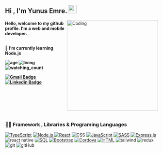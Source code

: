 ##  Hi , I'm Yunus Emre. <img src="https://media.giphy.com/media/hvRJCLFzcasrR4ia7z/giphy.gif" width="27px" height="27px" />

<img align="right" alt="Coding" width="300" src="https://i.pinimg.com/originals/50/83/e0/5083e0a2a7dcaae07c142e8b87036a27.gif">

<h4 align="left">Hello, welcome to my github profile. I'm a web and mobile developer. 

<br/>
<br/>

 🌱 I’m currently learning **Node.js**

![age](https://img.shields.io/badge/Age-19-blue)  ![living](https://img.shields.io/badge/Living-Turkey-3c9) <img src="https://komarev.com/ghpvc/?username=yunusemrq&color=brightgreen" alt="watching_count" />



[![Gmail Badge](https://img.shields.io/badge/-Gmail-c14438?style=flat-square&logo=Gmail&logoColor=white&link=mailto:korucuyunus007@gmail.com)](mailto:korucuyunus007@gmail.com) [![Linkedin Badge](https://img.shields.io/badge/Linkedin-0077B5?style=flat-square&logo=linkedin&logoColor=white)](https://www.linkedin.com/in/yunus-emre-korucu-46b006231/)

<br />
<br />
<br />
<br />
<br />

<h3 align="left">👨‍💻 Framework , Libraries & Programing Languages </h3>
<p>
<a href="https://github.com/search?q=user%3Ayunusemrq+language%3AtypeScript"><img alt="TypeScript" src="https://img.shields.io/badge/TypeScript-007ACC.svg?logo=typescript&logoColor=white"></a>
<a href="https://github.com/search?q=user%3Ayunusemrq+language%3Ajavascript"><img alt="Node.js" src="https://img.shields.io/badge/Node.js-43853D.svg?logo=node.js&logoColor=white"></a><a href="https://github.com/search?q=user%3Ayunusemrq+language%3Acss"/> 
<a href="#"><img alt="React" src="https://img.shields.io/badge/React-20232a.svg?logo=react&logoColor=%2361DAFB"></a> <img alt="CSS" src="https://img.shields.io/badge/CSS-1572B6.svg?logo=css3&logoColor=white"></a>
<a href="https://github.com/search?q=user%3Ayunusemrq+language%3Ajavascript"><img alt="JavaScript" src="https://img.shields.io/badge/JavaScript-F7DF1E.svg?logo=javascript&logoColor=black"></a>
 <a href="https://github.com/search?q=user%3Ayunusemrq+language%3Asass"><img alt="SASS" src="https://img.shields.io/badge/Sass-hotpink.svg?logo=SASS&logoColor=white"></a> 
 <a href="#"><img alt="Express.js" src="https://img.shields.io/badge/Express.js-404d59.svg?logo=express&logoColor=white"></a> <img alt="react native" src="https://img.shields.io/badge/React_Native%20-%2320232a.svg?&style=flat&logo=react&logoColor=%2361DAFB" />
 <a href="https://github.com/search?q=user%3Ayunusemrq+language%3Asql"><img alt="SQL" src="https://custom-icon-badges.herokuapp.com/badge/SQL-025E8C.svg?logo=database&logoColor=white"></a>
  <a href="#"><img alt="Bootstrap" src="https://img.shields.io/badge/Bootstrap-7952B3.svg?logo=bootstrap&logoColor=white"></a> <a href="#"><img alt="Cordova" src="https://img.shields.io/badge/-Cordova-E8E8E8?logo=apache-cordova&logoColor=black"></a> 
  <a href="https://github.com/search?q=user%3Ayunusemrq+language%3Ahtml"><img alt="HTML" src="https://img.shields.io/badge/HTML-E34F26.svg?logo=html5&logoColor=white"></a> <img alt="tailwind" src="https://img.shields.io/badge/Tailwind_CSS-38B2AC?style=flat&logo=tailwind-css&logoColor=white" />
   <img alt="redux" src="https://img.shields.io/badge/Redux%20-%23593d88.svg?&style=flat&logo=redux&logoColor=white" /> <img alt="git" src="https://img.shields.io/badge/Git%20-%23F05033.svg?&style=flat&logo=git&logoColor=white" /> <img alt="gitHub" src="https://img.shields.io/badge/GitHub%20-%23121011.svg?&style=flat&logo=github&logoColor=white" />
</p>

  
